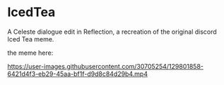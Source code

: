 # IcedTea
A Celeste dialogue edit in Reflection, a recreation of the original discord Iced Tea meme.

the meme here:

https://user-images.githubusercontent.com/30705254/129801858-6421d4f3-eb29-45aa-bf1f-d9d8c84d29b4.mp4

